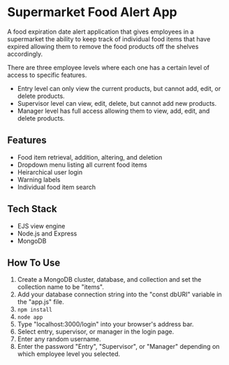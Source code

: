 
# Supermarket Food Alert App
A food expiration date alert application that gives employees in a supermarket the ability to keep track of individual food items that have expired allowing them to remove the food products off the shelves accordingly.

There are three employee levels where each one has a certain level of access to specific features.

- Entry level can only view the current products, but cannot add, edit, or delete products.
- Supervisor level can view, edit, delete, but cannot add new products.
- Manager level has full access allowing them to view, add, edit, and delete products. 

## Features
- Food item retrieval, addition, altering, and deletion
- Dropdown menu listing all current food items
- Heirarchical user login
- Warning labels 
- Individual food item search

## Tech Stack
- EJS view engine
- Node.js and Express
- MongoDB

## How To Use
1. Create a MongoDB cluster, database, and collection and set the collection name to be "items".
2. Add your database connection string into the "const dbURI" variable in the "app.js" file. 
3. `npm install`  
4. `node app`   
5. Type "localhost:3000/login" into your browser's address bar.
6. Select entry, supervisor, or manager in the login page.
7. Enter any random username.
8. Enter the password "Entry", "Supervisor", or "Manager" depending on which employee level you selected.
